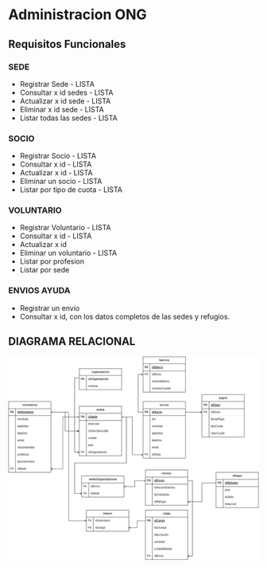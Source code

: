 # Administracion ONG

## Requisitos Funcionales

### SEDE
- Registrar Sede - LISTA
- Consultar x id sedes - LISTA
- Actualizar x id sede - LISTA
- Eliminar x id sede - LISTA
- Listar todas las sedes - LISTA

### SOCIO
- Registrar Socio - LISTA
- Consultar x id - LISTA
- Actualizar x id - LISTA
- Eliminar un socio - LISTA
- Listar por tipo de cuota - LISTA

### VOLUNTARIO
- Registrar Voluntario - LISTA
- Consultar x id - LISTA
- Actualizar x id
- Eliminar un voluntario  - LISTA
- Listar por profesion
- Listar por sede

### ENVIOS AYUDA
- Registrar un envio
- Consultar x id, con los datos completos de las sedes y refugios.


## DIAGRAMA RELACIONAL

![](db-admin-ong.png)